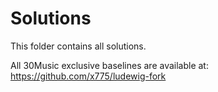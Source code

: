 # Solutions

This folder contains all solutions.

All 30Music exclusive baselines are available at: https://github.com/x775/ludewig-fork
